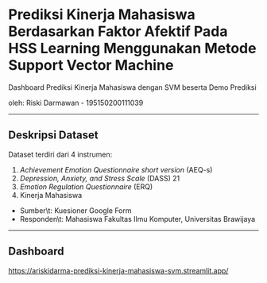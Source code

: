 # Prediksi Kinerja Mahasiswa Berdasarkan Faktor Afektif Pada HSS Learning Menggunakan Metode Support Vector Machine
Dashboard Prediksi Kinerja Mahasiswa dengan SVM beserta Demo Prediksi

oleh: Riski Darmawan - 195150200111039

<hr>

## Deskripsi Dataset
Dataset terdiri dari 4 instrumen:
1. _Achievement Emotion Questionnaire short version_ (AEQ-s)
2. _Depression, Anxiety, and Stress Scale_ (DASS) 21
3. _Emotion Regulation Questionnaire_ (ERQ)
4. Kinerja Mahasiswa

- Sumber\t: Kuesioner Google Form
- Responden\t: Mahasiswa Fakultas Ilmu Komputer, Universitas Brawijaya

<hr>

## Dashboard

https://ariskidarma-prediksi-kinerja-mahasiswa-svm.streamlit.app/
